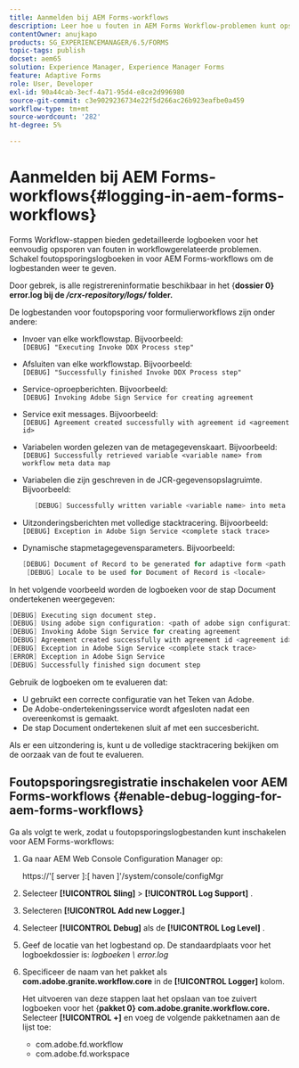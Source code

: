 ```yaml
---
title: Aanmelden bij AEM Forms-workflows
description: Leer hoe u fouten in AEM Forms Workflow-problemen kunt opsporen en foutopsporingslogbestanden kunt inschakelen voor AEM Forms-workflows om de logbestanden weer te geven.
contentOwner: anujkapo
products: SG_EXPERIENCEMANAGER/6.5/FORMS
topic-tags: publish
docset: aem65
solution: Experience Manager, Experience Manager Forms
feature: Adaptive Forms
role: User, Developer
exl-id: 90a44cab-3ecf-4a71-95d4-e8ce2d996980
source-git-commit: c3e9029236734e22f5d266ac26b923eafbe0a459
workflow-type: tm+mt
source-wordcount: '282'
ht-degree: 5%

---
```


# Aanmelden bij AEM Forms-workflows{#logging-in-aem-forms-workflows}

Forms Workflow-stappen bieden gedetailleerde logboeken voor het eenvoudig opsporen van fouten in workflowgerelateerde problemen. Schakel foutopsporingslogboeken in voor AEM Forms-workflows om de logbestanden weer te geven.

Door gebrek, is alle registrereninformatie beschikbaar in het {**dossier 0} error.log bij de */crx-repository/logs/* folder.**

De logbestanden voor foutopsporing voor formulierworkflows zijn onder andere:

* Invoer van elke workflowstap. Bijvoorbeeld:\
  `[DEBUG] "Executing Invoke DDX Process step"`

* Afsluiten van elke workflowstap. Bijvoorbeeld:\
  `[DEBUG] "Successfully finished Invoke DDX Process step"`

* Service-oproepberichten. Bijvoorbeeld:\
  `[DEBUG] Invoking Adobe Sign Service for creating agreement`

* Service exit messages. Bijvoorbeeld:\
  `[DEBUG] Agreement created successfully with agreement id <agreement id>`

* Variabelen worden gelezen van de metagegevenskaart. Bijvoorbeeld:\
  `[DEBUG] Successfully retrieved variable <variable name> from workflow meta data map`

* Variabelen die zijn geschreven in de JCR-gegevensopslagruimte. Bijvoorbeeld:

  ```verilog
     [DEBUG] Successfully written variable <variable name> into meta data node at <JCR path where meta data is being written>
  ```

* Uitzonderingsberichten met volledige stacktracering. Bijvoorbeeld:\
  `[DEBUG] Exception in Adobe Sign Service <complete stack trace>`

* Dynamische stapmetagegevensparameters. Bijvoorbeeld:

  ```verilog
  [DEBUG] Document of Record to be generated for adaptive form <path of adaptive form>
   [DEBUG] Locale to be used for Document of Record is <locale>
  ```

In het volgende voorbeeld worden de logboeken voor de stap Document ondertekenen weergegeven:

```verilog
[DEBUG] Executing sign document step.
[DEBUG] Using adobe sign configuration: <path of adobe sign configuration>
[DEBUG] Invoking Adobe Sign Service for creating agreement
[DEBUG] Agreement created successfully with agreement id <agreement id>
[DEBUG] Exception in Adobe Sign Service <complete stack trace>
[ERROR] Exception in Adobe Sign Service
[DEBUG] Successfully finished sign document step
```

Gebruik de logboeken om te evalueren dat:

* U gebruikt een correcte configuratie van het Teken van Adobe.
* De Adobe-ondertekeningsservice wordt afgesloten nadat een overeenkomst is gemaakt.
* De stap Document ondertekenen sluit af met een succesbericht.

Als er een uitzondering is, kunt u de volledige stacktracering bekijken om de oorzaak van de fout te evalueren.

## Foutopsporingsregistratie inschakelen voor AEM Forms-workflows {#enable-debug-logging-for-aem-forms-workflows}

Ga als volgt te werk, zodat u foutopsporingslogbestanden kunt inschakelen voor AEM Forms-workflows:

1. Ga naar AEM Web Console Configuration Manager op:

   https://&#39;[ server ]:[ haven ]&#39;/system/console/configMgr

1. Selecteer **[!UICONTROL Sling]** > **[!UICONTROL Log Support]** .
1. Selecteren **[!UICONTROL Add new Logger.]**
1. Selecteer **[!UICONTROL Debug]** als de **[!UICONTROL Log Level]** .
1. Geef de locatie van het logbestand op. De standaardplaats voor het logboekdossier is: *logboeken \ error.log*
1. Specificeer de naam van het pakket als **com.adobe.granite.workflow.core** in de **[!UICONTROL Logger]** kolom.

   Het uitvoeren van deze stappen laat het opslaan van toe zuivert logboeken voor het {**pakket 0} com.adobe.granite.workflow.core.** Selecteer **[!UICONTROL +]** en voeg de volgende pakketnamen aan de lijst toe:

   * com.adobe.fd.workflow
   * com.adobe.fd.workspace
